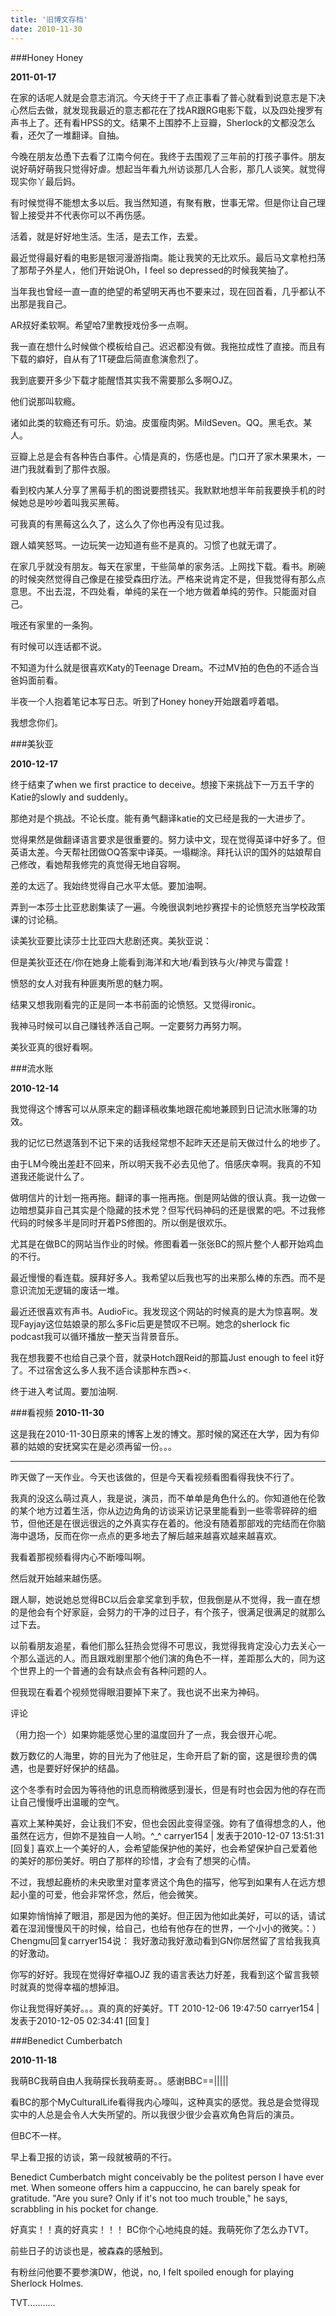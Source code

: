 ```yaml
---
title: '旧博文存档'
date: 2010-11-30
---
```


###Honey Honey

__2011-01-17__

在家的话呢人就是会意志消沉。今天终于干了点正事看了普心就看到说意志是下决心然后去做，就发现我最近的意志都花在了找AR跟RG电影下载，以及四处搜罗有声书上了。还有看HPSS的文。结果不上围脖不上豆瓣，Sherlock的文都没怎么看，还欠了一堆翻译。自抽。



今晚在朋友怂恿下去看了江南今何在。我终于去围观了三年前的打孩子事件。朋友说好萌好萌我只觉得好虐。想起当年看九州访谈那几人合影，那几人谈笑。就觉得现实你丫最后妈。



有时候觉得不能想太多以后。我当然知道，有聚有散，世事无常。但是你让自己理智上接受并不代表你可以不再伤感。



活着，就是好好地生活。生活，是去工作，去爱。



最近觉得最好看的电影是银河漫游指南。能让我笑的无比欢乐。最后马文拿枪扫荡了那帮子外星人，他们开始说Oh，I feel so depressed的时候我笑抽了。

当年我也曾经一直一直的绝望的希望明天再也不要来过，现在回首看，几乎都认不出那是我自己。



AR叔好柔软啊。希望哈7里教授戏份多一点啊。



我一直在想什么时候做个模板给自己。迟迟都没有做。我拖拉成性了直接。而且有下载的癖好，自从有了1T硬盘后简直愈演愈烈了。

我到底要开多少下载才能醒悟其实我不需要那么多啊OJZ。

他们说那叫软瘾。

诸如此类的软瘾还有可乐。奶油。皮蛋瘦肉粥。MildSeven。QQ。黑毛衣。某人。

豆瓣上总是会有各种告白事件。心情是真的，伤感也是。门口开了家木果果木，一进门我就看到了那件衣服。

看到校内某人分享了黑莓手机的图说要攒钱买。我默默地想半年前我要换手机的时候她总是吵吵着叫我买黑莓。

可我真的有黑莓这么久了，这么久了你也再没有见过我。



跟人嬉笑怒骂。一边玩笑一边知道有些不是真的。习惯了也就无谓了。







在家几乎就没有朋友。每天在家里，干些简单的家务活。上网找下载。看书。刷碗的时候突然觉得自己像是在接受森田疗法。严格来说肯定不是，但我觉得有那么点意思。不出去混，不四处看，单纯的呆在一个地方做着单纯的劳作。只能面对自己。



哦还有家里的一条狗。



有时候可以连话都不说。



不知道为什么就是很喜欢Katy的Teenage Dream。不过MV拍的色色的不适合当爸妈面前看。



半夜一个人抱着笔记本写日志。听到了Honey honey开始跟着哼着唱。



我想念你们。



###美狄亚

__2010-12-17__

终于结束了when we first practice to deceive。想接下来挑战下一万五千字的Katie的slowly and suddenly。

那绝对是个挑战。不论长度。能有勇气翻译katie的文已经是我的一大进步了。

觉得果然是做翻译语言要求是很重要的。努力读中文，现在觉得英译中好多了。但英语太差。今天帮社团做OQ答案中译英。一塌糊涂。拜托认识的国外的姑娘帮自己修改，看她帮我修完的真觉得无地自容啊。

差的太远了。我始终觉得自己水平太低。要加油啊。

弄到一本莎士比亚悲剧集读了一遍。今晚很讽刺地抄赛捏卡的论愤怒充当学校政策课的讨论稿。

读美狄亚要比读莎士比亚四大悲剧还爽。美狄亚说：

但是美狄亚还在/你在她身上能看到海洋和大地/看到铁与火/神灵与雷霆！

愤怒的女人对我有种匪夷所思的魅力啊。

结果又想我刚看完的正是同一本书前面的论愤怒。又觉得ironic。

我神马时候可以自己赚钱养活自己啊。一定要努力再努力啊。



美狄亚真的很好看啊。



###流水账

__2010-12-14__

我觉得这个博客可以从原来定的翻译稿收集地跟花痴地兼顾到日记流水账簿的功效。

我的记忆已然退落到不记下来的话我经常想不起昨天还是前天做过什么的地步了。

由于LM今晚出差赶不回来，所以明天我不必去见他了。倍感庆幸啊。我真的不知道我还能说什么了。

做明信片的计划一拖再拖。翻译的事一拖再拖。倒是网站做的很认真。我一边做一边暗想莫非自己其实是个隐藏的技术党？但写代码神码的还是很累的吧。不过我修代码的时候多半是同时开着PS修图的。所以倒是很欢乐。

尤其是在做BC的网站当作业的时候。修图看着一张张BC的照片整个人都开始鸡血的不行。

最近慢慢的看连载。膜拜好多人。我希望以后我也写的出来那么棒的东西。而不是意识流加无逻辑的废话一堆。

最近还很喜欢有声书。AudioFic。我发现这个网站的时候真的是大为惊喜啊。发现Fayjay这位姑娘录的那么多Fic后更是赞叹不已啊。她念的sherlock fic podcast我可以循环播放一整天当背景音乐。



我在想我要不也给自己录个音，就录Hotch跟Reid的那篇Just enough to feel it好了。不过宿舍这么多人我不适合读那种东西><.



终于进入考试周。要加油啊.




###看视频
__2010-11-30__

这是我在2010-11-30日原来的博客上发的博文。那时候的窝还在大学，因为有仰慕的姑娘的安抚窝实在是必须再留一份。。。


--------------



昨天做了一天作业。今天也该做的，但是今天看视频看图看得我快不行了。

我真的没这么萌过真人，我是说，演员，而不单单是角色什么的。你知道他在伦敦的某个地方过着生活，你从边边角角的访谈采访记录里能看到一些零零碎碎的细节，但他还是在很远很远的之外真实存在着的。他没有随着那部戏的完结而在你脑海中退场，反而在你一点点的更多地去了解后越来越喜欢越来越喜欢。

我看着那视频看得内心不断嚎叫啊。

然后就开始越来越伤感。



跟人聊，她说她总觉得BC以后会拿奖拿到手软，但我倒是从不觉得，我一直在想的是他会有个好家庭，会努力的干净的过日子，有个孩子，很满足很满足的就那么过下去。

以前看朋友追星，看他们那么狂热会觉得不可思议，我觉得我肯定没心力去关心一个那么遥远的人。而且跟戏剧里那个他们演的角色不一样，差距那么大的，同为这个世界上的一个普通的会有缺点会有各种问题的人。

但我现在看着个视频觉得眼泪要掉下来了。我也说不出来为神码。




















评论

（用力抱一个）如果妳能感觉心里的温度回升了一点，我会很开心呢。

数万数亿的人海里，妳的目光为了他驻足，生命开启了新的窗，这是很珍贵的偶遇，也是要好好保护的结晶。

这个冬季有时会因为等待他的讯息而稍微感到漫长，但是有时也会因为他的存在而让自己慢慢呼出温暖的空气。

喜欢上某种美好，会让我们不安，但也会因此变得坚强。妳有了值得想念的人，他虽然在远方，但妳不是独自一人哟。^_^
carryer154 | 发表于2010-12-07 13:51:31 [回复]
喜欢上一个美好的人，会希望能保护他的美好，也会希望保护自己爱着他的美好的那份美好。明白了那样的珍惜，才会有了想哭的心情。

不过，我想起鹿桥的未央歌里对童孝贤这个角色的描写，他写到如果有人在远方想起小童的可爱，他会非常怀念，然后，他会微笑。

如果妳悄悄掉了眼泪，那是因为他的美好。但正因为他如此美好，可以的话，请试着在湿润慢慢风干的时候，给自己，也给有他存在的世界，一个小小的微笑。：）
Chengmu回复carryer154说：
我好激动我好激动看到GN你居然留了言给我我真的好激动。

你写的好好。我现在觉得好幸福OJZ 我的语言表达力好差，我看到这个留言我顿时就真的觉得幸福的想掉泪。

你让我觉得好美好。。。真的真的好美好。TT
2010-12-06 19:47:50
carryer154 | 发表于2010-12-05 02:34:41 [回复]




###Benedict Cumberbatch

__2010-11-18__

我萌BC我萌自由人我萌探长我萌麦哥。。感谢BBC==|||||

看BC的那个MyCulturalLife看得我内心嚎叫，这种真实的感觉。我总是会觉得现实中的人总是会令人大失所望的。所以我很少很少会喜欢角色背后的演员。

但BC不一样。

早上看卫报的访谈，第一段就被萌的不行。

Benedict Cumberbatch might conceivably be the politest person I have ever met. When someone offers him a cappuccino, he can barely speak for gratitude. "Are you sure? Only if it's not too much trouble," he says, scrabbling in his pocket for change.



好真实！！真的好真实！！！ BC你个心地纯良的娃。我萌死你了怎么办TVT。



前些日子的访谈也是，被森森的感触到。

有粉丝问他要不要参演DW，他说，no, I felt spoiled enough for playing Sherlock Holmes.



TVT...........







